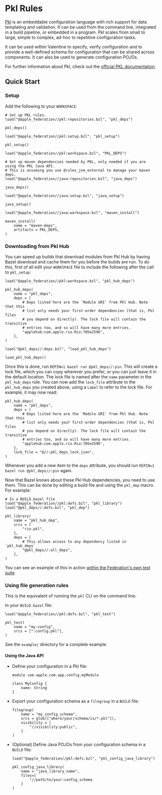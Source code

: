 # Pkl Rules

[Pkl][] is an embeddable configuration language with rich support for data templating and
validation. It can be used from the command line, integrated in a build pipeline, or embedded in a
program. Pkl scales from small to large, simple to complex, ad-hoc to repetitive configuration
tasks.

It can be used within Valentine to specify, verify configuration and to provide a well-defined
schema for configuration that can be shared across components. It can also be used to generate
configuration POJOs.

For further information about Pkl, check out the [official PKL documentation][].

[official PKL documentation]: https://pages.github.pie.apple.com/pkl/main/current
[pkl]: https://github.pie.apple.com/pkl/pkl

## Quick Start

### Setup

Add the following to your `WORKSPACE`:

```starlark
# Set up PKL rules.
load("@apple_federation//pkl:repositories.bzl", "pkl_deps")

pkl_deps()

load("@apple_federation//pkl:setup.bzl", "pkl_setup")

pkl_setup()

load("@apple_federation//pkl:workspace.bzl", "PKL_DEPS")

# Set up maven dependencies needed by PKL, only needed if you are using the PKL Java API.
# This is assuming you use @rules_jvm_external to manage your maven deps.
load("@apple_federation//java:repositories.bzl", "java_deps")

java_deps()

load("@apple_federation//java:setup.bzl", "java_setup")

java_setup()

load("@apple_federation//java:workspace.bzl", "maven_install")

maven_install(
    name = "maven-deps",
    artifacts = PKL_DEPS,
)
```

### Downloading from Pkl Hub

You can speed up builds that download modules from Pkl Hub by having Bazel download and cache
them for you before the builds are run. To do this, first of all edit your `WORKSPACE` file to
include the following after the call to `pkl_setup`:

```starlark
load("@apple_federation//pkl:workspace.bzl", "pkl_hub_deps")

pkl_hub_deps(
    name = "pkl_deps",
    deps = [
        # Deps listed here are the `Module URI` from Pkl Hub. Note that this
        # list only needs your first-order dependencies (that is, Pkl files
        # you depend on directly). The lock file will contain the transitive
        # entries too, and so will have many more entries.
        "applehub:com.apple.rio.Rio:705e2596",
    ],
)

load("@pkl_deps//:deps.bzl", "load_pkl_hub_deps")

load_pkl_hub_deps()
```

Once this is done, run `REPIN=1 bazel run @pkl_deps//:pin`. This will create a lock file, which
you can copy wherever you prefer, or you can just leave it in the default location. The lock file
is named after the `name` parameter in the `pkl_hub_deps` rule. You can now add the `lock_file`
attribute to the `pkl_hub_deps` you created above, using a `Label` to refer to the lock file. For
example, it may now read:

```starlark
pkl_hub_deps(
    name = "pkl_deps",
    deps = [
        # Deps listed here are the `Module URI` from Pkl Hub. Note that this
        # list only needs your first-order dependencies (that is, Pkl files
        # you depend on directly). The lock file will contain the transitive
        # entries too, and so will have many more entries.
        "applehub:com.apple.rio.Rio:705e2596",
    ],
    lock_file = "@//:pkl_deps_lock.json",
)
```

Whenever you add a new item to the `deps` attribute, you should run
`REPIN=1 bazel run @pkl_deps//:pin` again.

Now that Bazel knows about these Pkl Hub dependencies, you need to use them. This can be done
by editing a build file and using the `pkl_dep` macro. For example:

```starlark
# In a BUILD.bazel file
load("@apple_federation//pkl:defs.bzl", "pkl_library")
load("@pkl_deps//:defs.bzl", "pkl_dep")

pkl_library(
    name = "pkl_hub_dep",
    srcs = [
        "rio.pkl",
    ],
    deps = [
        # This allows access to any dependency listed in `pkl_hub_deps`
        "@pkl_deps//:all_deps",
    ],
)
```

You can see an example of this in action [within the Federation's
own test suite](../../../tests/general/pkl/pkl_hub_dep/BUILD.bazel)

### Using file generation rules

This is the equivalent of running the `pkl` CLI on the command line.

In your `BUILD.bazel` file:

```starlark
load("@apple_federation//pkl:defs.bzl", "pkl_test")

pkl_test(
    name = "my-config",
    srcs = [":config.pkl"],
)
```

See the `example/` directory for a complete example.

#### Using the Java API

- Define your configuration in a Pkl file:

  ```
  module com.apple.com.app.config.myModule

  class MyConfig {
      name: String
  }
  ```

- Export your configuration schema as a `filegroup` in a `BUILD` file:

  ```starlark
  filegroup(
      name = "my_config_schema",
      srcs = glob(["where/your/schema/is/*.pkl"]),
      visibility = [
          "//visibility:public",
      ]
  )
  ```

- (Optional) Define Java POJOs from your configuration schema in a `BUILD` file:

  ```starlark
  load("@apple_federation//pkl:defs.bzl", "pkl_config_java_library")

  pkl_config_java_library(
      name = "java_library_name",
      files=[
          "//path/to/your:config_schema
      ]
  )
  ```
